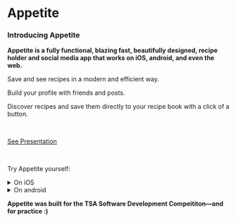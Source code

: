# Appetite

### Introducing Appetite
**Appetite is a fully functional, blazing fast, beautifully designed, recipe holder and social media app that works on iOS, android, and even the web.**

Save and see recipes in a modern and efficient way.

Build your profile with friends and posts.

Discover recipes and save them directly to your recipe book with a click of a button.

<br>

[See Presentation](https://docs.github.com/en/get-started/writing-on-github/getting-started-with-writing-and-formatting-on-github/basic-writing-and-formatting-syntax#links)

<br>

Try Appetite yourself:

<details> 
  <summary>On iOS</summary>
  
  1. Download the Expo Go app on your ios device: 
  2. Scan this QR code to open up the app:
  
  <img src="https://user-images.githubusercontent.com/74631372/222916936-ed47cf25-47b1-487c-8050-a791fd0efc16.svg" width="100" height="100" />
  
  Or open this link on your device:
  > exp://u.expo.dev/update/0753c532-ba94-463e-89fa-db8de819e0da

</details>
<details> 
  <summary>On android</summary>
  
  1. Download the Expo Go app on your android device: 
  2. Scan this QR code to open up the app [or open this link](exp://u.expo.dev/update/f5343585-50c9-4432-a62a-72eae7917dac)
  
  ![eas-update](https://user-images.githubusercontent.com/74631372/222917092-dc5d6a6b-90a6-4cfb-95c9-66f3239efc51.svg)


</details>

**Appetite was built for the TSA Software Development Compeititon—and for practice :)**
